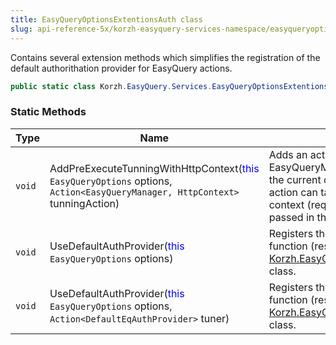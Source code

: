 ```yaml
---
title: EasyQueryOptionsExtentionsAuth class
slug: api-reference-5x/korzh-easyquery-services-namespace/easyqueryoptionsextentionsauth-class
---
```



Contains several extension methods which simplifies the registration  of the default authorithation provider for EasyQuery actions.
```csharp
public static class Korzh.EasyQuery.Services.EasyQueryOptionsExtentionsAuth

```

### Static Methods

| Type | Name | Description | 
| --- | --- | --- | 
| `void` | AddPreExecuteTunningWithHttpContext(<span style='color: blue'>this</span> `EasyQueryOptions` options, `Action<EasyQueryManager, HttpContext>` tunningAction) | Adds an action which allows to tune EasyQueryManager (e.g. add some conditions to the current query) before query execution.  This action can take into the account the current HTTP context (request parameters, current user) passed in the parameter. | 
| `void` | UseDefaultAuthProvider(<span style='color: blue'>this</span> `EasyQueryOptions` options) | Registers the defaul authentication provider - a function (resolver)  that returns and instance of [Korzh.EasyQuery.Services.DefaultEqAuthProvider](/api-reference-5x/korzh-easyquery-services-namespace/defaulteqauthprovider-class) class. | 
| `void` | UseDefaultAuthProvider(<span style='color: blue'>this</span> `EasyQueryOptions` options, `Action<DefaultEqAuthProvider>` tuner) | Registers the defaul authentication provider - a function (resolver)  that returns and instance of [Korzh.EasyQuery.Services.DefaultEqAuthProvider](/api-reference-5x/korzh-easyquery-services-namespace/defaulteqauthprovider-class) class. |